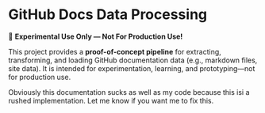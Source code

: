 # GitHub Docs Data Processing
🚧 **Experimental Use Only — Not For Production Use!**

This project provides a **proof-of-concept pipeline** for extracting, transforming, and loading GitHub documentation data (e.g., markdown files, site data). It is intended for experimentation, learning, and prototyping—not for production use.

Obviously this documentation sucks as well as my code because this isi a rushed implementation. Let me know if you want me to fix this.